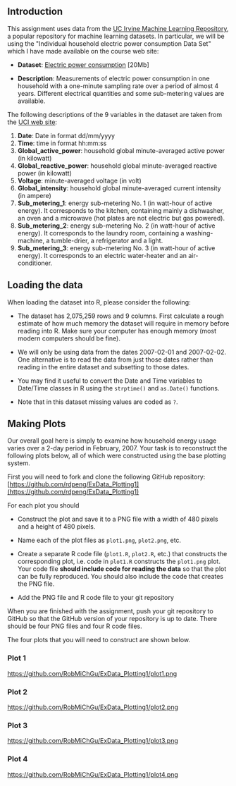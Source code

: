 ## Introduction

This assignment uses data from the <a href="http://archive.ics.uci.edu/ml/">UC Irvine Machine Learning Repository</a>, a popular repository for machine learning datasets. In particular, we will be using the "Individual household electric power consumption Data Set" which I have made available on the course web site:

* <b>Dataset</b>: <a href="https://d396qusza40orc.cloudfront.net/exdata%2Fdata%2Fhousehold_power_consumption.zip">Electric power consumption</a> [20Mb]

* <b>Description</b>: Measurements of electric power consumption in one household with a one-minute sampling rate over a period of almost 4 years. Different electrical quantities and some sub-metering values are available.


The following descriptions of the 9 variables in the dataset are taken from the <a href="https://archive.ics.uci.edu/ml/datasets/Individual+household+electric+power+consumption">UCI web site</a>:

<ol>
<li><b>Date</b>: Date in format dd/mm/yyyy </li>
<li><b>Time</b>: time in format hh:mm:ss </li>
<li><b>Global_active_power</b>: household global minute-averaged active power (in kilowatt) </li>
<li><b>Global_reactive_power</b>: household global minute-averaged reactive power (in kilowatt) </li>
<li><b>Voltage</b>: minute-averaged voltage (in volt) </li>
<li><b>Global_intensity</b>: household global minute-averaged current intensity (in ampere) </li>
<li><b>Sub_metering_1</b>: energy sub-metering No. 1 (in watt-hour of active energy). It corresponds to the kitchen, containing mainly a dishwasher, an oven and a microwave (hot plates are not electric but gas powered). </li>
<li><b>Sub_metering_2</b>: energy sub-metering No. 2 (in watt-hour of active energy). It corresponds to the laundry room, containing a washing-machine, a tumble-drier, a refrigerator and a light. </li>
<li><b>Sub_metering_3</b>: energy sub-metering No. 3 (in watt-hour of active energy). It corresponds to an electric water-heater and an air-conditioner.</li>
</ol>

## Loading the data

When loading the dataset into R, please consider the following:

* The dataset has 2,075,259 rows and 9 columns. First calculate a rough estimate of how much memory the dataset will require in memory before reading into R. Make sure your computer has enough memory (most modern computers should be fine).

* We will only be using data from the dates 2007-02-01 and 2007-02-02. One alternative is to read the data from just those dates rather than reading in the entire dataset and subsetting to those dates.

* You may find it useful to convert the Date and Time variables to Date/Time classes in R using the `strptime()` and `as.Date()` functions.

* Note that in this dataset missing values are coded as `?`.


## Making Plots

Our overall goal here is simply to examine how household energy usage varies over a 2-day period in February, 2007. Your task is to reconstruct the following plots below, all of which were constructed using the base plotting system.

First you will need to fork and clone the following GitHub repository:
[https://github.com/rdpeng/ExData_Plotting1](https://github.com/rdpeng/ExData_Plotting1)


For each plot you should

* Construct the plot and save it to a PNG file with a width of 480 pixels and a height of 480 pixels.

* Name each of the plot files as `plot1.png`, `plot2.png`, etc.

* Create a separate R code file (`plot1.R`, `plot2.R`, etc.) that constructs the corresponding plot, i.e. code in `plot1.R` constructs the `plot1.png` plot. Your code file **should include code for reading the data** so that the plot can be fully reproduced. You should also include the code that creates the PNG file.

* Add the PNG file and R code file to your git repository

When you are finished with the assignment, push your git repository to GitHub so that the GitHub version of your repository is up to date. There should be four PNG files and four R code files.


The four plots that you will need to construct are shown below. 

### Plot 1
https://github.com/RobMiChGu/ExData_Plotting1/plot1.png

### Plot 2
https://github.com/RobMiChGu/ExData_Plotting1/plot2.png

### Plot 3
https://github.com/RobMiChGu/ExData_Plotting1/plot3.png

### Plot 4
https://github.com/RobMiChGu/ExData_Plotting1/plot4.png

